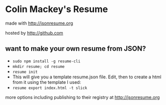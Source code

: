Colin Mackey's Resume
=====================

made with http://jsonresume.org

hosted by http://github.com

## want to make your own resume from JSON?

* `sudo npm install -g resume-cli`
* `mkdir resume; cd resume`
* `resume init`
* This will give you a template resume.json file. Edit, then to create a html from it using the template I used:
* `resume export index.html -t slick`

more options including publishing to their registry at http://jsonresume.org

